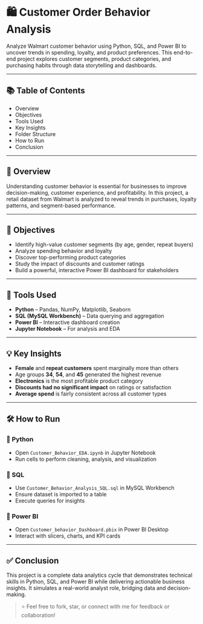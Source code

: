 # 🛍️ Customer Order Behavior Analysis

Analyze Walmart customer behavior using Python, SQL, and Power BI to uncover trends in spending, loyalty, and product preferences. This end-to-end project explores customer segments, product categories, and purchasing habits through data storytelling and dashboards.

---

## 📚 Table of Contents
- Overview
- Objectives
- Tools Used
- Key Insights
- Folder Structure
- How to Run
- Conclusion

---

## 📌 Overview

Understanding customer behavior is essential for businesses to improve decision-making, customer experience, and profitability. In this project, a retail dataset from Walmart is analyzed to reveal trends in purchases, loyalty patterns, and segment-based performance.

---

## 🎯 Objectives

- Identify high-value customer segments (by age, gender, repeat buyers)
- Analyze spending behavior and loyalty
- Discover top-performing product categories
- Study the impact of discounts and customer ratings
- Build a powerful, interactive Power BI dashboard for stakeholders

---

## 🧰 Tools Used

- **Python** – Pandas, NumPy, Matplotlib, Seaborn  
- **SQL (MySQL Workbench)** – Data querying and aggregation  
- **Power BI** – Interactive dashboard creation  
- **Jupyter Notebook** – For analysis and EDA  

---

## 💡 Key Insights

- **Female** and **repeat customers** spent marginally more than others
- Age groups **34**, **54**, and **45** generated the highest revenue
- **Electronics** is the most profitable product category
- **Discounts had no significant impact** on ratings or satisfaction
- **Average spend** is fairly consistent across all customer types

---

## 🛠️ How to Run

### 🔹 Python
- Open `Customer_Behavior_EDA.ipynb` in Jupyter Notebook
- Run cells to perform cleaning, analysis, and visualization

### 🔹 SQL
- Use `Customer_Behavior_Analysis_SQL.sql` in MySQL Workbench
- Ensure dataset is imported to a table
- Execute queries for insights

### 🔹 Power BI
- Open `Customer_behavior_Dashboard.pbix` in Power BI Desktop
- Interact with slicers, charts, and KPI cards

---

## ✅ Conclusion

This project is a complete data analytics cycle that demonstrates technical skills in Python, SQL, and Power BI while delivering actionable business insights. It simulates a real-world analyst role, bridging data and decision-making.

> ⭐ Feel free to fork, star, or connect with me for feedback or collaboration!
